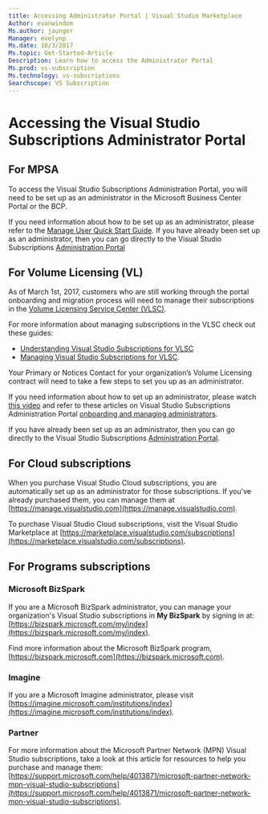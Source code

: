 ```yaml
---
title: Accessing Administrator Portal | Visual Studio Marketplace
Author: evanwindom
Ms.author: jaunger
Manager: evelynp
Ms.date: 10/3/2017
Ms.topic: Get-Started-Article
Description: Learn how to access the Administrator Portal 
Ms.prod: vs-subscription
Ms.technology: vs-subscriptions
Searchscope: VS Subscription
---
```

# Accessing the Visual Studio Subscriptions Administrator Portal
## For MPSA
To access the Visual Studio Subscriptions Administration Portal, you will need to be set up as an administrator in the Microsoft Business Center Portal or the BCP. 

If you need information about how to be set up as an administrator, please refer to the [Manage User Quick Start Guide](https://mvlc.blob.core.windows.net/en-us/MVLC_QS_Manage_Users.pdf). 
If you have already been set up as an administrator, then you can go directly to the Visual Studio Subscriptions [Administration Portal](https://manage.visualstudio.com)

## For Volume Licensing (VL)
As of March 1st, 2017, customers who are still working through the portal onboarding and migration process will need to manage their subscriptions in the [Volume Licensing Service Center (VLSC)](https://www.microsoft.com/Licensing/servicecenter/default.aspx). 

For more information about managing subscriptions in the VLSC check out these guides:
- [Understanding Visual Studio Subscriptions for VLSC](https://www.visualstudio.com/wp-content/uploads/2016/11/Understanding-Visual-Studio-Subscriptions-Administration-Guide-for-VLSC.pdf)  
- [Managing Visual Studio Subscriptions for VLSC](https://www.visualstudio.com/wp-content/uploads/2016/11/Managing-Visual-Studio-Subscriptions-Administration-Guide-for-VLSC.pdf). 

Your Primary or Notices Contact for your organization’s Volume Licensing contract will need to take a few steps to set you up as an administrator. 

If you need information about how to set up an administrator, please watch [this video](https://channel9.msdn.com/Series/Visual-Studio-Subscriptions-Administration/Onboarding-your-organization-to-the-new-Visual-Studio-Subscription-Administration-Portal-and-setting) and refer to these articles on Visual Studio Subscriptions Administration Portal [onboarding and managing administrators](https://go.microsoft.com/fwlink/?linkid=839391). 

If you have already been set up as an administrator, then you can go directly to the Visual Studio Subscriptions [Administration Portal](https://manage.visualstudio.com).

## For Cloud subscriptions
When you purchase Visual Studio Cloud subscriptions, you are automatically set up as an administrator for those subscriptions.  If you've already purchased them, you can manage them at [https://manage.visualstudio.com](https://manage.visualstudio.com).

To purchase Visual Studio Cloud subscriptions, visit the Visual Studio Marketplace at [https://marketplace.visualstudio.com/subscriptions](https://marketplace.visualstudio.com/subscriptions).


## For Programs subscriptions

### Microsoft BizSpark
If you are a Microsoft BizSpark administrator, you can manage your organization's Visual Studio subscriptions in **My BizSpark** by signing in at:  [https://bizspark.microsoft.com/my/index](https://bizspark.microsoft.com/my/index).

Find more information about the Microsoft BizSpark program, [https://bizspark.microsoft.com](https://bizspark.microsoft.com).


### Imagine
If you are a Microsoft Imagine administrator, please visit [https://imagine.microsoft.com/institutions/index](https://imagine.microsoft.com/institutions/index).


### Partner
For more information about the Microsoft Partner Network (MPN) Visual Studio subscriptions, take a look at this article for resources to help you purchase and manage them: [https://support.microsoft.com/help/4013871/microsoft-partner-network-mpn-visual-studio-subscriptions](https://support.microsoft.com/help/4013871/microsoft-partner-network-mpn-visual-studio-subscriptions).